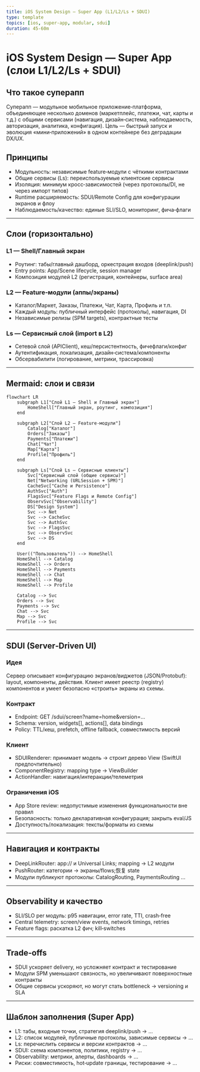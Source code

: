 ```yaml
---
title: iOS System Design — Super App (L1/L2/Ls + SDUI)
type: template
topics: [ios, super-app, modular, sdui]
duration: 45-60m
---
```


# iOS System Design — Super App (слои L1/L2/Ls + SDUI)

## Что такое суперапп
Суперапп — модульное мобильное приложение‑платформа, объединяющее несколько доменов (маркетплейс, платежи, чат, карты и т.д.) с общими сервисами (навигация, дизайн‑система, наблюдаемость, авторизация, аналитика, конфигация). Цель — быстрый запуск и эволюция «мини‑приложений» в одном контейнере без деградации DX/UX.

## Принципы
- Модульность: независимые feature‑модули с чёткими контрактами
- Общие сервисы (Ls): переиспользуемые клиентские сервисы
- Изоляция: минимум кросс‑зависимостей (через протоколы/DI, не через импорт типов)
- Runtime расширяемость: SDUI/Remote Config для конфигурации экранов и флоу
- Наблюдаемость/качество: единые SLI/SLO, мониторинг, фича‑флаги

---

## Слои (горизонтально)

### L1 — Shell/Главный экран
- Роутинг: табы/главный дашборд, оркестрация входов (deeplink/push)
- Entry points: App/Scene lifecycle, session manager
- Композиция модулей L2 (регистрация, контейнеры, surface area)

### L2 — Feature‑модули (аппы/экраны)
- Каталог/Маркет, Заказы, Платежи, Чат, Карта, Профиль и т.п.
- Каждый модуль: публичный интерфейс (протоколы), навигация, DI
- Независимые релизы (SPM targets), контрактные тесты

### Ls — Сервисный слой (import в L2)
- Сетевой слой (APIClient), кеш/персистентность, фичефлаги/конфиг
- Аутентификация, локализация, дизайн‑система/компоненты
- Обсервабилити (логирование, метрики, трассировка)

---

## Mermaid: слои и связи

```mermaid
flowchart LR
    subgraph L1["Слой L1 — Shell и Главный экран"]
        HomeShell["Главный экран, роутинг, композиция"]
    end

    subgraph L2["Слой L2 — Feature‑модули"]
        Catalog["Каталог"]
        Orders["Заказы"]
        Payments["Платежи"]
        Chat["Чат"]
        Map["Карта"]
        Profile["Профиль"]
    end

    subgraph Ls["Слой Ls — Сервисные клиенты"]
        Svc["Сервисный слой (общие сервисы)"]
        Net["Networking (URLSession + SPM)"]
        CacheSvc["Cache и Persistence"]
        AuthSvc["Auth"]
        FlagsSvc["Feature Flags и Remote Config"]
        ObservSvc["Observability"]
        DS["Design System"]
        Svc --> Net
        Svc --> CacheSvc
        Svc --> AuthSvc
        Svc --> FlagsSvc
        Svc --> ObservSvc
        Svc --> DS
    end

    User(("Пользователь")) --> HomeShell
    HomeShell --> Catalog
    HomeShell --> Orders
    HomeShell --> Payments
    HomeShell --> Chat
    HomeShell --> Map
    HomeShell --> Profile

    Catalog --> Svc
    Orders --> Svc
    Payments --> Svc
    Chat --> Svc
    Map --> Svc
    Profile --> Svc
```

---

## SDUI (Server‑Driven UI)

### Идея
Сервер описывает конфигурацию экранов/виджетов (JSON/Protobuf): layout, компоненты, действия. Клиент имеет реестр (registry) компонентов и умеет безопасно «строить» экраны из схемы.

### Контракт
- Endpoint: GET /sdui/screen?name=home&version=…
- Schema: version, widgets[], actions[], data bindings
- Policy: TTL/кеш, prefetch, offline fallback, совместимость версий

### Клиент
- SDUIRenderer: принимает модель → строит дерево View (SwiftUI предпочтительно)
- ComponentRegistry: mapping type → ViewBuilder
- ActionHandler: навигация/интеракции/телеметрия

### Ограничения iOS
- App Store review: недопустимые изменения функциональности вне правил
- Безопасность: только декларативная конфигурация; закрыть eval/JS
- Доступность/локализация: тексты/форматы из схемы

---

## Навигация и контракты
- DeepLinkRouter: app:// и Universal Links; mapping → L2 модули
- PushRouter: категории → экраны/flows;恢复 state
- Модули публикуют протоколы: CatalogRouting, PaymentsRouting …

---

## Observability и качество
- SLI/SLO per модуль: p95 навигации, error rate, TTI, crash‑free
- Central telemetry: screen/view events, network timings, retries
- Feature flags: раскатка L2 фич; kill‑switches

---

## Trade‑offs
- SDUI ускоряет delivery, но усложняет контракт и тестирование
- Модули SPM уменьшают связность, но увеличивают поверхностные контракты
- Общие сервисы ускоряют, но могут стать bottleneck → versioning и SLA

---

## Шаблон заполнения (Super App)
- L1: табы, входные точки, стратегия deeplink/push → …
- L2: список модулей, публичные протоколы, зависимые сервисы → …
- Ls: перечислить сервисы и версии контрактов → …
- SDUI: схема компонентов, политики, registry → …
- Observability: метрики, алерты, dashboards → …
- Риски: совместимость, hot‑update границы, тестирование → …


